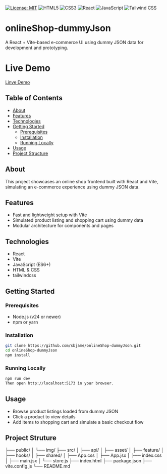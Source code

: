 [![License: MIT](https://img.shields.io/badge/License-MIT-blue)](https://opensource.org/licenses/MIT)
![HTML5](https://img.shields.io/badge/HTML5-E34F26?style=for-the-badge&logo=html5&logoColor=white)
![CSS3](https://img.shields.io/badge/CSS3-1572B6?style=for-the-badge&logo=css3&logoColor=white)
![React](https://img.shields.io/badge/React-61DAFB?style=for-the-badge&logo=react&logoColor=white)
![JavaScript](https://img.shields.io/badge/JavaScript-F7DF1E?style=for-the-badge&logo=javascript&logoColor=black)
![Tailwind CSS](https://img.shields.io/badge/TailwindCSS-06B6D4?style=for-the-badge&logo=tailwind-css&logoColor=white)

# onlineShop‑dummyJson

A React + Vite-based e-commerce UI using dummy JSON data for development and prototyping.

# Live Demo
[Linve Demo](https://online-shop-with-dummyjson.vercel.app/)

## Table of Contents
- [About](#about)
- [Features](#features)
- [Technologies](#technologies)
- [Getting Started](#getting-started)
  - [Prerequisites](#prerequisites)
  - [Installation](#installation)
  - [Running Locally](#running-locally)
- [Usage](#usage)
- [Project Structure](#project-structure)

## About
This project showcases an online shop frontend built with React and Vite, simulating an e-commerce experience using dummy JSON data.

## Features
- Fast and lightweight setup with Vite
- Simulated product listing and shopping cart using dummy data
- Modular architecture for components and pages

## Technologies
- React
- Vite
- JavaScript (ES6+)
- HTML & CSS
- tailwindcss

## Getting Started

### Prerequisites
- Node.js (v24 or newer)
- npm or yarn

### Installation
```bash
git clone https://github.com/sbjame/onlineShop-dummyJson.git
cd onlineShop-dummyJson
npm install
```
### Running Locally
```bash
npm run dev
Then open http://localhost:5173 in your browser.
```

## Usage
- Browse product listings loaded from dummy JSON
- Click a product to view details
- Add items to shopping cart and simulate a basic checkout flow

## Project Struture
├── public/
│   └── img/
├── src/
│   ├── api/
│   ├── asset/
│   ├── feature/
│   ├── hooks/
│   ├── shared/
│   ├── App.css
│   ├── App.jsx
│   ├── index.css
│   ├── main.jsx
│   └── store.js
├── index.html
├── package.json
├── vite.config.js
└── README.md
